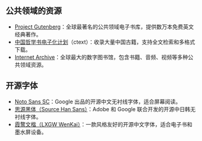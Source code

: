 ## 公共领域的资源

- <a href="https://www.gutenberg.org/" target="_blank" rel="noopener noreferrer">Project Gutenberg</a>：全球最著名的公共领域电子书库，提供数万本免费英文经典著作。
- <a href="https://ctext.org/zhs" target="_blank" rel="noopener noreferrer">中国哲学书电子化计划</a>（ctext）：收录大量中国古籍，支持全文检索和多格式下载。
- <a href="https://archive.org/" target="_blank" rel="noopener noreferrer">Internet Archive</a>：全球最大的数字图书馆，包含书籍、音频、视频等多种公共领域资源。

## 开源字体

- <a href="https://fonts.google.com/noto/specimen/Noto+Sans+SC" target="_blank" rel="noopener noreferrer">Noto Sans SC</a>：Google 出品的开源中文无衬线字体，适合屏幕阅读。
- <a href="https://github.com/adobe-fonts/source-han-sans" target="_blank" rel="noopener noreferrer">思源黑体（Source Han Sans）</a>：Adobe 和 Google 联合开发的开源中日韩无衬线字体。
- <a href="https://github.com/lxgw/LxgwWenKai" target="_blank" rel="noopener noreferrer">霞鹜文楷（LXGW WenKai）</a>：一款风格友好的开源中文字体，适合电子书和墨水屏设备。 